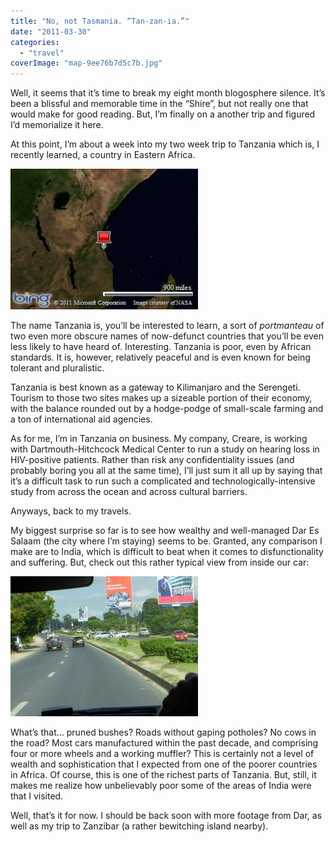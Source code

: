 ```yaml
---
title: "No, not Tasmania. “Tan-zan-ia.”"
date: "2011-03-30"
categories: 
  - "travel"
coverImage: "map-9ee76b7d5c7b.jpg"
---
```


Well, it seems that it’s time to break my eight month blogosphere silence. It’s been a blissful and memorable time in the “Shire”, but not really one that would make for good reading. But, I’m finally on a another trip and figured I’d memorialize it here.

At this point, I’m about a week into my two week trip to Tanzania which is, I recently learned, a country in Eastern Africa.

[![Map picture](images/map-9ee76b7d5c7b-300x225.jpg)](http://www.bing.com/maps/default.aspx?v=2&cp=-6.81983~39.27955&lvl=4&style=a&sp=aN.-6.80508_39.27784_Dar%2520es%2520Salaam%252c%2520Tanzania_&mkt=en-us&FORM=LLWR "View map")

The name Tanzania is, you’ll be interested to learn, a sort of _portmanteau_ of two even more obscure names of now-defunct countries that you’ll be even less likely to have heard of. Interesting. Tanzania is poor, even by African standards. It is, however, relatively peaceful and is even known for being tolerant and pluralistic.

Tanzania is best known as a gateway to Kilimanjaro and the Serengeti. Tourism to those two sites makes up a sizeable portion of their economy, with the balance rounded out by a hodge-podge of small-scale farming and a ton of international aid agencies.

As for me, I’m in Tanzania on business. My company, Creare, is working with Dartmouth-Hitchcock Medical Center to run a study on hearing loss in HIV-positive patients. Rather than risk any confidentiality issues (and probably boring you all at the same time), I’ll just sum it all up by saying that it’s a difficult task to run such a complicated and technologically-intensive study from across the ocean and across cultural barriers.

Anyways, back to my travels.

My biggest surprise so far is to see how wealthy and well-managed Dar Es Salaam (the city where I’m staying) seems to be. Granted, any comparison I make are to India, which is difficult to beat when it comes to disfunctionality and suffering. But, check out this rather typical view from inside our car:

[![P1010398](images/P1010398_thumb-300x224.jpg "P1010398")](http://www.rdchambers.net/wp-content/uploads/2011/03/P1010398_thumb.jpg)

What’s that… pruned bushes? Roads without gaping potholes? No cows in the road? Most cars manufactured within the past decade, and comprising four or more wheels and a working muffler? This is certainly not a level of wealth and sophistication that I expected from one of the poorer countries in Africa. Of course, this is one of the richest parts of Tanzania. But, still, it makes me realize how unbelievably poor some of the areas of India were that I visited.

Well, that’s it for now. I should be back soon with more footage from Dar, as well as my trip to Zanzibar (a rather bewitching island nearby).
